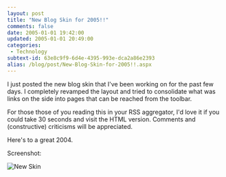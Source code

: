 ```yaml
---
layout: post
title: "New Blog Skin for 2005!!"
comments: false
date: 2005-01-01 19:42:00
updated: 2005-01-01 20:49:00
categories:
 - Technology
subtext-id: 63e8c9f9-6d4e-4395-993e-dca2a86e2393
alias: /blog/post/New-Blog-Skin-for-2005!!.aspx
---
```



I just posted the new blog skin that I've been working on for the past few days. I completely revamped the layout and tried to consolidate what was links on the side into pages that can be reached from the toolbar.

For those those of you reading this in your RSS aggregator, I'd love it if you could take 30 seconds and visit the HTML version. Comments and (constructive) criticisms will be appreciated.

Here's to a great 2004.

Screenshot:

![New Skin](http://www.peterprovost.org/Files/Peter2Skin.png)
